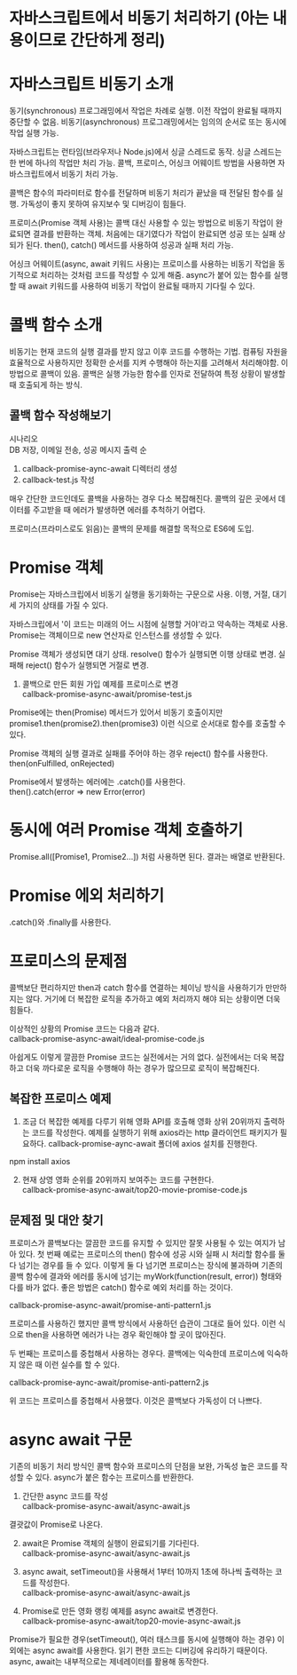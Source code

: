 # **자바스크립트에서 비동기 처리하기 (아는 내용이므로 간단하게 정리)**  
# **자바스크립트 비동기 소개**  
동기(synchronous) 프로그래밍에서 작업은 차례로 실행. 이전 작업이 완료될 때까지 중단할 수 없음. 비동기(asynchronous) 프로그래밍에서는 임의의 순서로 
또는 동시에 작업 실행 가능.  
  
자바스크립트는 런타임(브라우저나 Node.js)에서 싱글 스레드로 동작. 싱글 스레드는 한 번에 하나의 작업만 처리 가능. 콜백, 프로미스, 어싱크 어웨이트 
방법을 사용하면 자바스크립트에서 비동기 처리 가능.  
  
콜백은 함수의 파라미터로 함수를 전달하며 비동기 처리가 끝났을 때 전달된 함수를 실행. 가독성이 좋지 못하여 유지보수 및 디버깅이 힘들다.  
  
프로미스(Promise 객체 사용)는 콜백 대신 사용할 수 있는 방법으로 비동기 작업이 완료되면 결과를 반환하는 객체. 처음에는 대기였다가 작업이 완료되면 
성공 또는 실패 상되가 된다. then(), catch() 메서드를 사용하여 성공과 실패 처리 가능.  
  
어싱크 어웨이트(async, await 키워드 사용)는 프로미스를 사용하는 비동기 작업을 동기적으로 처리하는 것처럼 코드를 작성할 수 있게 해줌. async가 
붙어 있는 함수를 실행할 때 await 키워드를 사용하여 비동기 작업이 완료될 때까지 기다릴 수 있다.  
  
# **콜백 함수 소개**  
비동기는 현재 코드의 실행 결과를 받지 않고 이후 코드를 수행하는 기법. 컴퓨팅 자원을 효율적으로 사용하지만 정확한 순서를 지켜 수행해야 하는지를 
고려해서 처리해야함. 이 방법으로 콜백이 있음. 콜백은 실행 가능한 함수를 인자로 전달하여 특정 상황이 발생할 때 호출되게 하는 방식.  
  
## **콜백 함수 작성해보기**  
시나리오  
DB 저장, 이메일 전송, 성공 메시지 출력 순  
  
1. callback-promise-aync-await 디렉터리 생성  
2. callback-test.js 작성  
  
매우 간단한 코드인데도 콜백을 사용하는 경우 다소 복잡해진다. 콜백의 깊은 곳에서 데이터를 주고받을 때 에러가 발생하면 에러를 추척하기 어렵다.  
  
프로미스(프라미스로도 읽음)는 콜백의 문제를 해결할 목적으로 ES6에 도입.  
  
# **Promise 객체**  
Promise는 자바스크립에서 비동기 실행을 동기화하는 구문으로 사용. 이행, 거절, 대기 세 가지의 상태를 가질 수 있다.    
  
자바스크립에서 '이 코드는 미래의 어느 시점에 실행할 거야'라고 약속하는 객체로 사용. Promise는 객체이므로 new 연산자로 인스턴스를 생성할 수 있다.  
  
Promise 객체가 생성되면 대기 상태. resolve() 함수가 실행되면 이행 상태로 변경. 실패해 reject() 함수가 실행되면 거절로 변경.  
  
1. 콜백으로 만든 회원 가입 예제를 프로미스로 변경  
callback-promise-async-await/promise-test.js  
  
Promise에는 then(Promise) 메서드가 있어서 비동기 호출이지만 promise1.then(promise2).then(promise3) 이런 식으로 순서대로 함수를 호출할 수 
있다.  
  
Promise 객체의 실행 결과로 실패를 주어야 하는 경우 reject() 함수를 사용한다.  
then(onFulfilled, onRejected)  
  
Promise에서 발생하는 에러에는 .catch()를 사용한다.  
then().catch(error => new Error(error)  
  
# **동시에 여러 Promise 객체 호출하기**  
Promise.all([Promise1, Promise2...]) 처럼 사용하면 된다. 결과는 배열로 반환된다.  
  
# **Promise 에외 처리하기**  
.catch()와 .finally를 사용한다.  
  
# **프로미스의 문제점**  
콜백보단 편리하지만 then과 catch 함수를 연결하는 체이닝 방식을 사용하기가 만만하지는 않다. 거기에 더 복잡한 로직을 추가하고 예외 처리까지 해야 
되는 상황이면 더욱 힘들다.  
  
이상적인 상황의 Promise 코드는 다음과 같다.  
callback-promise-async-await/ideal-promise-code.js  
  
아쉽게도 이렇게 깔끔한 Promise 코드는 실전에서는 거의 없다. 실전에서는 더욱 복잡하고 더욱 까다로운 로직을 수행해야 하는 경우가 많으므로 로직이 
복잡해진다.  
  
## **복잡한 프로미스 예제**  
1. 조금 더 복잡한 예제를 다루기 위해 영화 API를 호출해 영화 상위 20위까지 출력하는 코드를 작성한다. 예제를 실행하기 위해 axios라는 http 클라이언트 
패키지가 필요하다. callback-promise-aync-await 폴더에 axios 설치를 진행한다.  
  
npm install axios  
  
2. 현재 상영 영화 순위를 20위까지 보여주는 코드를 구현한다.  
callback-promise-async-await/top20-movie-promise-code.js  
  
## **문제점 및 대안 찾기**  
프로미스가 콜백보다는 깔끔한 코드를 유지할 수 있지만 잘못 사용될 수 있는 여지가 남아 있다. 첫 번째 예로는 프로미스의 then() 함수에 성공 시와 실패 시 
처리할 함수를 둘 다 넘기는 경우를 들 수 있다. 이렇게 둘 다 넘기면 프로미스는 장식에 불과하며 기존의 콜백 함수에 결과와 에러를 동시에 넘기는 myWork(function(result, error)) 
형태와 다를 바가 없다. 좋은 방법은 catch() 함수로 예외 처리를 하는 것이다.  
  
callback-promise-async-await/promise-anti-pattern1.js  
  
프로미스를 사용하긴 했지만 콜백 방식에서 사용하던 습관이 그대로 들어 있다. 이런 식으로 then을 사용하면 에러가 나는 경우 확인해야 할 곳이 많아진다.  
  
두 번째는 프로미스를 중첩해서 사용하는 경우다. 콜백에는 익숙한데 프로미스에 익숙하지 않은 때 이런 실수를 할 수 있다.  
  
callback-promise-aync-await/promise-anti-pattern2.js  
  
위 코드는 프로미스를 중첩해서 사용했다. 이것은 콜백보다 가독성이 더 나쁘다.  
  
# **async await 구문**  
기존의 비동기 처리 방식인 콜백 함수와 프로미스의 단점을 보완, 가독성 높은 코드를 작성할 수 있다. async가 붙은 함수는 프로미스를 반환한다.  
  
1. 간단한 async 코드를 작성  
callback-promise-async-await/async-await.js  
  
결괏값이 Promise로 나온다.  
  
2. await은 Promise 객체의 실행이 완료되기를 기다린다.  
callback-promise-async-await/async-await.js  
  
3. async await, setTimeout()을 사용해서 1부터 10까지 1초에 하나씩 출력하는 코드를 작성한다.  
callback-promise-async-await/async-await.js  
  
4. Promise로 만든 영화 랭킹 예제를 async await로 변경한다.  
callback-promise-async-await/top20-movie-async-await.js  
  
Promise가 필요한 경우(setTimeout(), 여러 태스크를 동시에 실행해야 하는 경우) 이외에는 async await를 사용한다. 읽기 편한 코드는 디버깅에 유리하기 
때문이다. async, await는 내부적으로는 제네레이터를 활용해 동작한다.  
  

  
